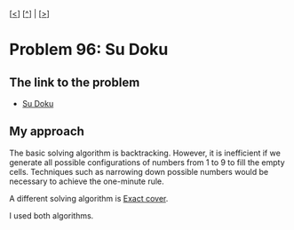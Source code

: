 \[[<](./p0095.md)] \[[^](../README.md)] | \[[>](./p0097.md)]

# Problem 96: Su Doku

## The link to the problem

- [Su Doku](https://projecteuler.net/problem=96)

## My approach

The basic solving algorithm is backtracking.
However, it is inefficient if we generate all possible configurations of numbers from 1 to 9 to fill the empty cells.
Techniques such as narrowing down possible numbers would be necessary to achieve the one-minute rule.

A different solving algorithm is [Exact cover](https://en.wikipedia.org/wiki/Exact_cover#Sudoku).

I used both algorithms.
